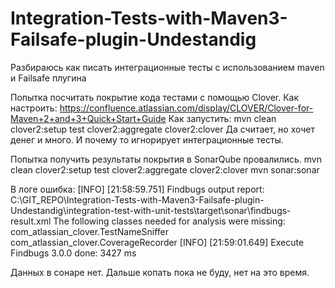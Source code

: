 # Integration-Tests-with-Maven3-Failsafe-plugin-Undestandig
Разбираюсь как писать интеграционные тесты с использованием maven и Failsafe плугина

Попытка посчитать покрытие кода тестами с помощью Clover.
Как настроить: https://confluence.atlassian.com/display/CLOVER/Clover-for-Maven+2+and+3+Quick+Start+Guide
Как запустить: mvn clean clover2:setup test clover2:aggregate clover2:clover
Да считает, но хочет денег и много. И почему то игнорирует интеграционные тесты.

Попытка получить результаты покрытия в SonarQube провалились.
mvn clean clover2:setup test clover2:aggregate clover2:clover
mvn sonar:sonar

В логе ошибка:
[INFO] [21:58:59.751] Findbugs output report: C:\GIT_REPO\Integration-Tests-with-Maven3-Failsafe-plugin-Undestandig\integration-test-with-unit-tests\target\sonar\findbugs-result.xml
The following classes needed for analysis were missing:
  com_atlassian_clover.TestNameSniffer
  com_atlassian_clover.CoverageRecorder
[INFO] [21:59:01.649] Execute Findbugs 3.0.0 done: 3427 ms

Данных в сонаре нет.
Дальше копать пока не буду, нет на это время.

